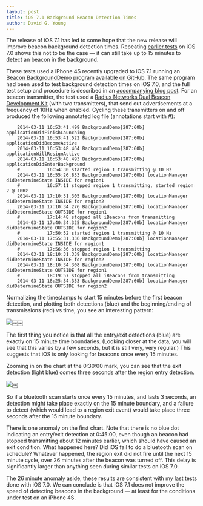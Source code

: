```yaml
---
layout: post
title: iOS 7.1 Background Beacon Detection Times
author: David G. Young
---
```


The release of iOS 7.1 has led to some hope that the new release will improve beacon background detection times.  Repeating [earlier tests](/2013/11/13/ibeacon-monitoring-in-the-background-and-foreground.html) on iOS 7.0 shows this not to be the case — it can still take up to 15 minutes to detect an beacon in the background.

These tests used a iPhone 4S recently upgraded to iOS 7.1 running an [Beacon BackgroundDemo program available on GitHub](https://github.com/RadiusNetworks/ibeacon-background-demo).  The same program had been used to test background detection times on iOS 7.0, and the full test setup and procedure is described in an [accompanying blog post](/2013/11/13/ibeacon-monitoring-in-the-background-and-foreground.html).   For an beacon transmitter, the test used a [Radius Networks Dual Beacon Development Kit](http://store.radiusnetworks.com/collections/all) (with two transmitters), that send out advertisements at a frequency of 10Hz when enabled.   Cycling these transmitters on and off produced the following annotated log file (annotations start with #):


        2014-03-11 16:53:41.499 BackgroundDemo[287:60b] applicationDidFinishLaunching
        2014-03-11 16:53:41.522 BackgroundDemo[287:60b] applicationDidBecomeActive
        2014-03-11 16:53:48.464 BackgroundDemo[287:60b] applicationWillResignActive
        2014-03-11 16:53:48.493 BackgroundDemo[287:60b] applicationDidEnterBackground
        #          16:54:30 started region 1 transmitting @ 10 Hz
        2014-03-11 16:55:26.833 BackgroundDemo[287:60b] locationManager didDetermineState INSIDE for region1
        #          16:57:11 stopped region 1 transmitting, started region 2 @ 10Hz
        2014-03-11 17:10:31.305 BackgroundDemo[287:60b] locationManager didDetermineState INSIDE for region2
        2014-03-11 17:10:34.276 BackgroundDemo[287:60b] locationManager didDetermineState OUTSIDE for region1
        #          17:14:48 stopped all iBeacons from transmitting
        2014-03-11 17:40:34.325 BackgroundDemo[287:60b] locationManager didDetermineState OUTSIDE for region2
        #          17:50:52 started region 1 transmitting @ 10 Hz
        2014-03-11 17:55:31.336 BackgroundDemo[287:60b] locationManager didDetermineState INSIDE for region1
        #          17:56:36 stopped region 1 transmitting
        2014-03-11 18:10:31.339 BackgroundDemo[287:60b] locationManager didDetermineState INSIDE for region2
        2014-03-11 18:10:34.308 BackgroundDemo[287:60b] locationManager didDetermineState OUTSIDE for region1
        #          18:19:57 stopped all iBeacons from transmitting
        2014-03-11 18:25:34.353 BackgroundDemo[287:60b] locationManager didDetermineState OUTSIDE for region2


Normalizing the timestamps to start 15 minutes before the first beacon detection, and plotting both detections (blue) and the beginning/ending of transmissions (red) vs time, you see an interesting pattern:

<img src="/img/ios7_1_detection.png"/>￼￼

The first thing you notice is that all the entry/exit detections (blue) are exactly on 15 minute time boundaries.  (Looking closer at the data, you will see that this varies by a few seconds, but it is still very, very regular.)  This suggests that iOS is only looking for beacons once every 15 minutes.  

Zooming in on the chart at the 0:30:00 mark, you can see that the exit detection (light blue) comes three seconds after the region entry detection.  

<img src="/img/ios7_1_detection_zoom.png"/>￼

So if a bluetooth scan starts once every 15 minutes, and lasts 3 seconds, an detection might take place exactly on the 15 minute boundary, and a failure to detect (which would lead to a region exit event) would take place three seconds after the 15 minute boundary.

There is one anomaly on the first chart.  Note that there is no blue dot indicating an entry/exit detection at 0:45:00, even though an beacon had stopped transmitting about 12 minutes earlier, which should have caused an exit condition.  What happened here?  Did iOS fail to do a bluetooth scan on schedule?  Whatever happened, the region exit did not fire until the next 15 minute cycle, over 26 minutes after the beacon was turned off.  This delay is significantly larger than anything seen during similar tests on iOS 7.0.

The 26 minute anomaly aside, these results are consistent with my last tests done with iOS 7.0.  We can conclude is that iOS 7.1 does not improve the speed of detecting beacons in the background — at least for the conditions under test on an iPhone 4S.  
